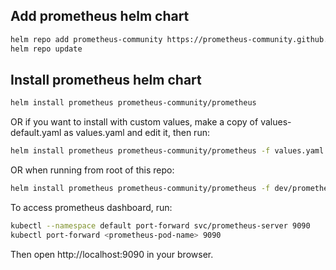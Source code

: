 ## Add prometheus helm chart
```bash
helm repo add prometheus-community https://prometheus-community.github.io/helm-charts
helm repo update
```

## Install prometheus helm chart
```bash
helm install prometheus prometheus-community/prometheus
```
OR if you want to install with custom values, make a copy of values-default.yaml as values.yaml and edit it, then run:
```bash
helm install prometheus prometheus-community/prometheus -f values.yaml
```
OR when running from root of this repo:
```bash
helm install prometheus prometheus-community/prometheus -f dev/prometheus/values-default.yaml
```

To access prometheus dashboard, run:
```bash
kubectl --namespace default port-forward svc/prometheus-server 9090
kubectl port-forward <prometheus-pod-name> 9090
```
Then open http://localhost:9090 in your browser.
